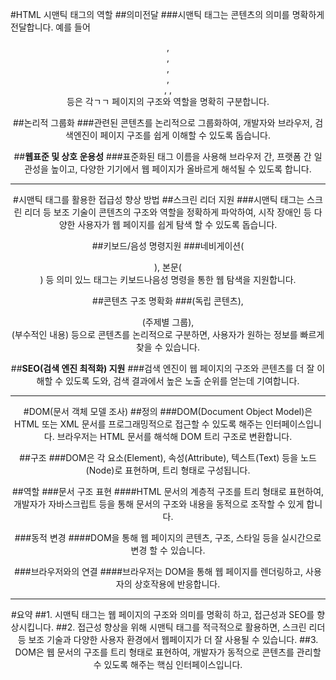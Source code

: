 #HTML 시맨틱 태그의 역할
##의미전달
###시맨틱 태그는 콘텐츠의 의미를 명확하게 전달합니다. 예를 들어 <header>, <nav>, <main>, <article>, <section>, <asdide>, <footer> 등은 각ㄱㄱ 페이지의 구조와 역할을 명확히 구분합니다. 

##논리적 그룹화
###관련된 콘텐츠를 논리적으로 그룹화하여, 개발자와 브라우저, 검색엔진이 페이지 구조를 쉽게 이해할 수 있도록 돕습니다. 

##**웹표준 및 상호 운용성**
###표준화된 태그 이름을 사용해 브라우저 간, 프랫폼 간 일관성을 높이고, 다양한 기기에서 웹 페이지가 올바르게 해석될 수 있도록 합니다. 

-----

#시맨틱 태그를 활용한 접급성 향상 방법
##스크린 리더 지원
###시맨틱 태그는 스크린 리더 등 보조 기술이 콘텐츠의 구조와 역할을 정확하게 파악하여, 시작 장애인 등 다양한 사용자가 웹 페이지를 쉽게 탐색 할 수 있도록 돕습니다. 

##키보드/음성 명령지원
###네비게이션(<nav>), 본문(<main>) 등 의미 있느 태그는 키보드나음성 명령을 통한 웹 탐색을 지원합니다. 

##콘텐츠 구조 명확화
###<aritcle>(독립 콘텐츠), <section>(주제별 그룹), <aside>(부수적인 내용) 등으로 콘텐츠를 논리적으로 구분하면, 사용자가 원하는 정보를 빠르게 찾을 수 있습니다. 

##**SEO(검색 엔진 최적화) 지원**
###검색 엔진이 웹 페이지의 구조와 콘텐츠를 더 잘 이해할 수 있도록 도와, 검색 결과에서 높은 노출 순위를 얻는데 기여합니다. 

-----

#DOM(문서 객체 모델 조사)
##정의
###DOM(Document Object Model)은 HTML 또는 XML 문서를 프로그래밍적으로 접근할 수 있도록 해주는 인터페이스입니다. 브라우저는 HTML 문서를 해석해 DOM 트리 구조로 변환합니다. 

##구조
###DOM은 각 요소(Element), 속성(Attribute), 텍스트(Text) 등을 노드(Node)로 표현하며, 트리 형태로 구성됩니다. 

##역할
###문서 구조 표현
####HTML 문서의 계층적 구조를 트리 형태로 표현하여, 개발자가 자바스크립트 등을 통해 문서의 구조와 내용을 동적으로 조작할 수 있게 합니다. 

###동적 변경
####DOM을 통해 웹 페이지의 콘텐츠, 구조, 스타일 등을 실시간으로 변경 할 수 있습니다. 

###브라우저와의 연결
####브라우저는 DOM을 통해 웹 페이지를 렌더링하고, 사용자의 상호작용에 반응합니다. 

----

#요약
##1. 시맨틱 태그는 웹 페이지의 구조와 의미를 명확히 하고, 접근성과 SEO를 향상시킵니다. 
##2. 접근성 향상을 위해 시맨틱 태그를 적극적으로 활용하면, 스크린 리더 등 보조 기술과 다양한 사용자 환경에서 웹페이지가 더 잘 사용될 수 있습니다. 
##3. DOM은 웹 문서의 구조를 트리 형태로 표현하여, 개발자가 동적으로 콘텐츠를 관리할 수 있도록 해주는 핵심 인터페이스입니다. 
